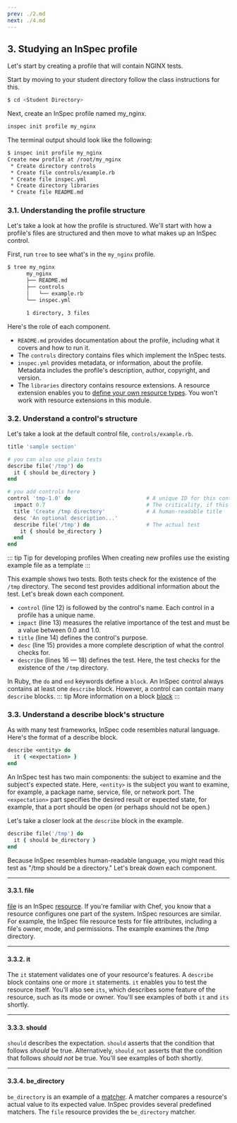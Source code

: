 ```yaml
---
prev: ./2.md
next: ./4.md
---
```


## 3. Studying an InSpec profile

Let's start by creating a profile that will contain NGINX tests.

Start by moving to your student directory follow the class instructions for this.

```bash
$ cd <Student Directory>
```

Next, create an InSpec profile named my_nginx.

```bash
inspec init profile my_nginx
```

The terminal output should look like the following:

```bash
$ inspec init profile my_nginx
Create new profile at /root/my_nginx
 * Create directory controls
 * Create file controls/example.rb
 * Create file inspec.yml
 * Create directory libraries
 * Create file README.md
```

### 3.1. Understanding the profile structure

Let's take a look at how the profile is structured. We'll start with how a profile's files are structured and then move to what makes up an InSpec control.

First, run `tree` to see what's in the `my_nginx` profile.

```bash
$ tree my_nginx
      my_nginx
      ├── README.md
      ├── controls
      │   └── example.rb
      └── inspec.yml

      1 directory, 3 files
```

Here's the role of each component.

- `README.md` provides documentation about the profile, including what it covers and how to run it.
- The `controls` directory contains files which implement the InSpec tests.
- `inspec.yml` provides metadata, or information, about the profile. Metadata includes the profile's description, author, copyright, and version.
- The `libraries` directory contains resource extensions. A resource extension enables you to [define your own resource types](https://www.inspec.io/docs/reference/dsl_resource/). You won't work with resource extensions in this module.

### 3.2. Understand a control's structure

Let's take a look at the default control file, `controls/example.rb`.

```ruby
title 'sample section'

# you can also use plain tests
describe file('/tmp') do
  it { should be_directory }
end

# you add controls here
control 'tmp-1.0' do                        # A unique ID for this control
  impact 0.7                                # The criticality, if this control fails.
  title 'Create /tmp directory'             # A human-readable title
  desc 'An optional description...'
  describe file('/tmp') do                  # The actual test
    it { should be_directory }
  end
end
```

::: tip Tip for developing profiles
When creating new profiles use the existing example file as a template
:::

This example shows two tests. Both tests check for the existence of the `/tmp` directory. The second test provides additional information about the test. Let's break down each component.

- `control` (line 12) is followed by the control's name. Each control in a profile has a unique name.
- `impact` (line 13) measures the relative importance of the test and must be a value between 0.0 and 1.0.
- `title` (line 14) defines the control's purpose.
- `desc` (line 15) provides a more complete description of what the control checks for.
- `describe` (lines 16 — 18) defines the test. Here, the test checks for the existence of the `/tmp` directory.

In Ruby, the `do` and `end` keywords define a `block`. An InSpec control always contains at least one `describe` block. However, a control can contain many `describe` blocks.
::: tip More information on a block
[block](http://ruby-for-beginners.rubymonstas.org/blocks.html)
:::

### 3.3. Understand a describe block's structure

As with many test frameworks, InSpec code resembles natural language. Here's the format of a describe block.

```ruby
describe <entity> do
  it { <expectation> }
end
```

An InSpec test has two main components: the subject to examine and the subject's expected state. Here, `<entity>` is the subject you want to examine, for example, a package name, service, file, or network port. The `<expectation>` part specifies the desired result or expected state, for example, that a port should be open (or perhaps should not be open.)

Let's take a closer look at the `describe` block in the example.

```ruby
describe file('/tmp') do
  it { should be_directory }
end
```

Because InSpec resembles human-readable language, you might read this test as "/tmp should be a directory." Let's break down each component.

---

#### 3.3.1. file

[file](https://www.inspec.io/docs/reference/resources/file/) is an InSpec [resource](https://www.inspec.io/docs/reference/resources/). If you're familiar with Chef, you know that a resource configures one part of the system. InSpec resources are similar. For example, the InSpec file resource tests for file attributes, including a file's owner, mode, and permissions. The example examines the /tmp directory.

---

#### 3.3.2. it

The `it` statement validates one of your resource's features. A `describe` block contains one or more `it` statements. `it` enables you to test the resource itself. You'll also see `its`, which describes some feature of the resource, such as its mode or owner. You'll see examples of both `it` and `its` shortly.

---

#### 3.3.3. should

`should` describes the expectation. `should` asserts that the condition that follows _should_ be true. Alternatively, `should_not` asserts that the condition that follows _should not_ be true. You'll see examples of both shortly.

---

#### 3.3.4. be_directory

`be_directory` is an example of a [matcher](https://www.inspec.io/docs/reference/matchers/). A matcher compares a resource's actual value to its expected value. InSpec provides several predefined matchers. The `file` resource provides the `be_directory` matcher.

